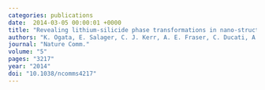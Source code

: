 ```yaml
---
categories: publications
date:  2014-03-05 00:00:01 +0000
title: "Revealing lithium-silicide phase transformations in nano-structured silicon-based lithium ion batteries via in situ NMR spectroscopy"
authors: "K. Ogata, E. Salager, C. J. Kerr, A. E. Fraser, C. Ducati, A. J. Morris, S. Hofmann and C. P. Grey"
journal: "Nature Comm."
volume: "5"
pages: "3217"
year: "2014"
doi: "10.1038/ncomms4217"
---
```

